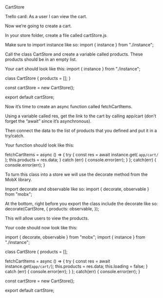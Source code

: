 CartStore

Trello card: As a user I can view the cart.


Now we’re going to create a cart.

In your store folder, create a file called cartStore.js

Make sure to import instance like so:
import { instance } from "./instance";

Call the class CartStore and create a variable called products. These products should be in an empty list.

Your cart should look like this:
import { instance } from "./instance";

class CartStore {
  products = [];
}
  
const cartStore = new CartStore();

export default cartStore;


Now it’s time to create an async function called fetchCartItems.

Using a variable called res, get the link to the cart by calling app/cart (don’t forget the “await” since it’s asynchronous).

Then connect the data to the list of products that you defined and put it in a try/catch.

Your function should look like this:

fetchCartItems = async () => {
    try {
      const res = await instance.get(
        `app/cart/`
      );
      this.products = res.data;
    } catch (err) {
      console.error(err);
    }
  };
  catch(err) {
    console.error(err);
  }


To turn this class into a store we will use the decorate method from the MobX library.

Import decorate and observable like so:
import { decorate, observable } from "mobx";

At the bottom, right before you export the class include the decorate like so:
decorate(CartStore, {
  products: observable,
});

This will allow users to view the products.

Your code should now look like this:

import { decorate, observable } from "mobx";
import { instance } from "./instance";

class CartStore {
  products = [];

  fetchCartItems = async () => {
    try {
      const res = await instance.get(`app/cart/`);
      this.products = res.data;
      this.loading = false;
    } catch (err) {
      console.error(err);
    }
  };
  catch(err) {
    console.error(err);
  }

const cartStore = new CartStore();

export default cartStore;


 
